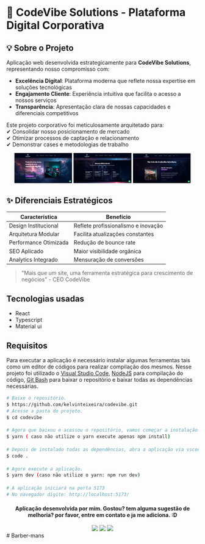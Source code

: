 # 🚀 CodeVibe Solutions - Plataforma Digital Corporativa

## 💡 Sobre o Projeto

Aplicação web desenvolvida estrategicamente para **CodeVibe Solutions**, representando nosso compromisso com:

- **Excelência Digital**: Plataforma moderna que reflete nossa expertise em soluções tecnológicas  
- **Engajamento Cliente**: Experiência intuitiva que facilita o acesso a nossos serviços  
- **Transparência**: Apresentação clara de nossas capacidades e diferenciais competitivos  

Este projeto corporativo foi meticulosamente arquitetado para:  
✔ Consolidar nosso posicionamento de mercado  
✔ Otimizar processos de captação e relacionamento  
✔ Demonstrar cases e metodologias de trabalho  

<div align="center">
  <img src="./public/images/showcase1.png" width="30%">
  <img src="./public/images/showcase2.png" width="30%">
  <img src="./public/images/showcase3.png" width="30%">
</div>

## ✨ Diferenciais Estratégicos

| Característica | Benefício |
|---------------|-----------|
| Design Institucional | Reflete profissionalismo e inovação |
| Arquitetura Modular | Facilita atualizações constantes |
| Performance Otimizada | Redução de bounce rate |
| SEO Aplicado | Maior visibilidade orgânica |
| Analytics Integrado | Mensuração de conversões |

> "Mais que um site, uma ferramenta estratégica para crescimento de negócios" - CEO CodeVibe

## Tecnologias usadas

- React
- Typescript
- Material ui

## Requisitos

Para executar a aplicação é necessário instalar algumas ferramentas tais como um editor de códigos para realizar compilação dos mesmos. Nesse projeto foi utilizado o [Visual Studio Code](https://code.visualstudio.com/), [NodeJS](https://nodejs.org/en/) para compilação do código, [Git Bash](https://gitforwindows.org/) para baixar o repositório e baixar todas as dependências necessárias.

```bash
# Baixe o repositório.
$ https://github.com/kelvinteixeira/codevibe.git
# Acesse a pasta do projeto.
$ cd codevibe

# Agora que baixou e acessou o repositório, vamos começar a instalação das dependências.
$ yarn ( caso não utilize o yarn execute apenas npm install)

# Depois de instalado todas as dependências, abra a aplicação via vscode.
$ code .

# Agore execute a aplicação.
$ yarn dev (caso não utilize o yarn: npm run dev)

# A aplicação iniciará na porta 5173
# No navegador digite: http://localhost:5173/
```

#### <div align="center">Aplicação desenvolvida por mim. Gostou? tem alguma sugestão de melhoria? por favor, entre em contato e ja me adiciona. :D

<div>

<div align="center"> 
  <a href="https://instagram.com/kelvinteixeira_" target="_blank"><img src="https://img.shields.io/badge/-Instagram-%23E4405F?style=for-the-badge&logo=instagram&logoColor=white" target="_blank"></a>
  <a href = "mailto:kelvin.teixeira.santos@gmail.com"><img src="https://img.shields.io/badge/-Gmail-%23333?style=for-the-badge&logo=gmail&logoColor=white" target="_blank"></a>
  <a href="https://www.linkedin.com/in/kelvin-teixeira-8707b41a8/" target="_blank"><img src="https://img.shields.io/badge/-LinkedIn-%230077B5?style=for-the-badge&logo=linkedin&logoColor=white" target="_blank"></a> 
  </div>
# Barber-mans
